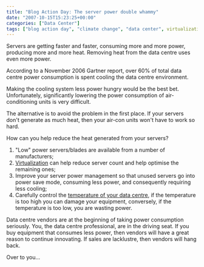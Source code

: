 ```yaml
---
title: "Blog Action Day: The server power double whammy"
date: "2007-10-15T15:23:25+00:00"
categories: ["Data Center"]
tags: ["blog action day", "climate change", "data center", virtualization]
---
```


Servers are getting faster and faster, consuming more and more power, producing more and more heat. Removing heat from the data centre uses even more power.

According to a November 2006 Gartner report, over 60% of total data centre power consumption is spent cooling the data centre environment.

Making the cooling system less power hungry would be the best bet. Unfortunately, significantly lowering the power consumption of air-conditioning units is very difficult.

The alternative is to avoid the problem in the first place. If your servers don't generate as much heat, then your air-con units won't have to work so hard.

How can you help reduce the heat generated from your servers?
<ol>
	<li>"Low" power servers/blades are available from a number of manufacturers;</li>
	<li><a href="http://en.wikipedia.org/wiki/Virtualization">Virtualization</a> can help reduce server count and help optimise the remaining ones;</li>
	<li>Improve your server power management so that unused servers go into power save mode, consuming less power, and consequently requiring less cooling;</li>
	<li>Carefully control the <a href="http://www.openxtra.co.uk/articles/recommended-server-room-temperature.php">temperature of your data centre</a>, if the temperature is too high you can damage your equipment, conversely, if the temperature is too low, you are wasting power.</li>
</ol>
Data centre vendors are at the beginning of taking power consumption seriously. You, the data centre professional, are in the driving seat. If you buy equipment that consumes less power, then vendors will have a great reason to continue innovating. If sales are lacklustre, then vendors will hang back.

Over to you...
